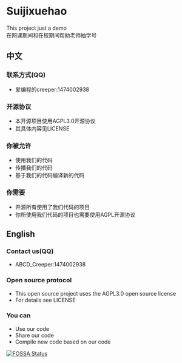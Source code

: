 # Suijixuehao
This project just a demo             
在网课期间和在校期间帮助老师抽学号              
## 中文
### 联系方式(QQ)
* 爱编程的creeper:1474002938

### 开源协议
* 本开源项目使用AGPL3.0开源协议
* 其具体内容见LICENSE

### 你被允许
* 使用我们的代码
* 传播我们的代码
* 基于我们的代码编译新的代码

### 你需要
* 开源所有使用了我们代码的项目
* 你所使用我们代码的项目也需要使用AGPL开源协议

## English
### Contact us(QQ)
* ABCD_Creeper:1474002938

### Open source protocol
* This open source project uses the AGPL3.0 open source license
* For details see LICENSE

### You can
* Use our code
* Share our code
* Compile new code based on our code



[![FOSSA Status](https://app.fossa.com/api/projects/git%2Bgithub.com%2FABCDCreeper-Team%2FSuijixuehao.svg?type=large)](https://app.fossa.com/projects/git%2Bgithub.com%2FABCDCreeper-Team%2FSuijixuehao?ref=badge_large)
